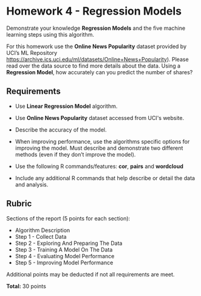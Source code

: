 # Homework 4 - Regression Models

Demonstrate your knowledge __Regression Models__ and the five machine learning steps using this algorithm.

For this homework use the __Online News Popularity__ dataset provided by UCI’s ML Repository
https://archive.ics.uci.edu/ml/datasets/Online+News+Popularity).
Please read over the data source to find more details about the data.
Using a __Regression Model__, how accurately can you predict the number of shares?

## Requirements

* Use __Linear Regression Model__ algorithm.
* Use __Online News Popularity__ dataset accessed from UCI's website.
* Describe the accuracy of the model.
* When improving performance, use the algorithms specific options for improving the model. Must describe and demonstrate two different methods (even if they don’t improve the model).

* Use the following R commands/features: __cor__, __pairs__ and __wordcloud__
* Include any additional R commands that help describe or detail the data and analysis.

## Rubric

Sections of the report (5 points for each section):

* Algorithm Description
* Step 1 - Collect Data
* Step 2 - Exploring And Preparing The Data
* Step 3 - Training A Model On The Data
* Step 4 - Evaluating Model Performance
* Step 5 - Improving Model Performance

Additional points may be deducted if not all requirements are meet.

__Total:__ 30 points
